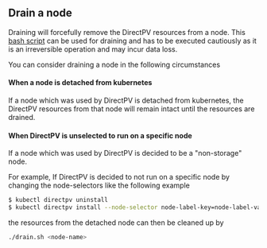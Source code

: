 Drain a node
-------------

Draining will forcefully remove the DirectPV resources from a node. This [bash script](./tools/drain.sh) can be used for draining and has to be executed cautiously as it is an irreversible operation and may incur data loss.

You can consider draining a node in the following circumstances

#### When a node is detached from kubernetes

If a node which was used by DirectPV is detached from kubernetes, the DirectPV resources from that node will remain intact until the resources are drained.

#### When DirectPV is unselected to run on a specific node

If a node which was used by DirectPV is decided to be a "non-storage" node.

For example, If DirectPV is decided to not run on a specific node by changing the node-selectors like the following example

```sh
$ kubectl directpv uninstall
$ kubectl directpv install --node-selector node-label-key=node-label-value
```

the resources from the detached node can then be cleaned up by

```sh
./drain.sh <node-name>
```
